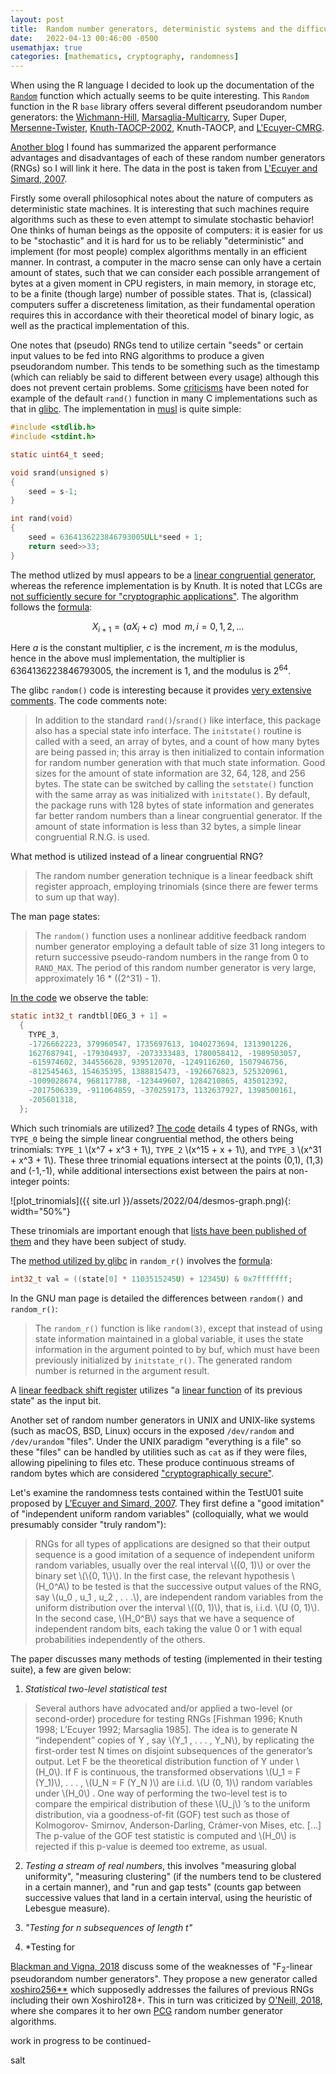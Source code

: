 ```yaml
---
layout: post
title:  Random number generators, deterministic systems and the difficulty of modeling stochasticity
date:   2022-04-13 00:46:00 -0500
usemathjax: true
categories: [mathematics, cryptography, randomness]
---
```

When using the R language I decided to look up the documentation of the [`Random`](https://www.rdocumentation.org/packages/base/versions/3.6.2/topics/Random) function which actually seems to be quite interesting. This `Random` function in the R `base` library offers several different pseudorandom number generators: the [Wichmann-Hill](https://en.wikipedia.org/wiki/Wichmann%E2%80%93Hill), [Marsaglia-Multicarry](https://en.wikipedia.org/wiki/Multiply-with-carry_pseudorandom_number_generator), Super Duper, [Mersenne-Twister](https://en.wikipedia.org/wiki/Mersenne_Twister), [Knuth-TAOCP-2002](https://www-cs-faculty.stanford.edu/~knuth/news02.html), Knuth-TAOCP, and [L'Ecuyer-CMRG](https://pubsonline.informs.org/doi/abs/10.1287/opre.47.1.159). 

[Another blog](https://coolbutuseless.github.io/2020/07/07/the-quality-of-rs-random-number-generators/) I found has summarized the apparent performance advantages and disadvantages of each of these random number generators (RNGs) so I will link it here. The data in the post is taken from [L'Ecuyer and Simard, 2007](https://www.iro.umontreal.ca/~lecuyer/myftp/papers/testu01.pdf). 

Firstly some overall philosophical notes about the nature of computers as deterministic state machines. It is interesting that such machines require algorithms such as these to even attempt to simulate stochastic behavior! One thinks of human beings as the opposite of computers: it is easier for us to be "stochastic" and it is hard for us to be reliably "deterministic" and implement (for most people) complex algorithms mentally in an efficient manner. In contrast, a computer in the macro sense can only have a certain amount of states, such that we can consider each possible arrangement of bytes at a given moment in CPU registers, in main memory, in storage etc, to be a finite (though large) number of possible states. That is, (classical) computers suffer a discreteness limitation, as their fundamental operation requires this in accordance with their theoretical model of binary logic, as well as the practical implementation of this.

One notes that (pseudo) RNGs tend to utilize certain "seeds" or certain input values to be fed into RNG algorithms to produce a given pseudorandom number. This tends to be something such as the timestamp (which can reliably be said to different between every usage) although this does not prevent certain problems. Some [criticisms](https://scicomp.stackexchange.com/questions/30479/how-good-are-current-implementations-of-rand-in-c) have been noted for example of the default `rand()` function in many C implementations such as that in [glibc](https://sourceware.org/git/?p=glibc.git;a=blob;f=stdlib/rand.c;h=9c90e77af5d797894a1c50f1bb84c136dc5deb80;hb=HEAD). The implementation in [musl](https://git.musl-libc.org/cgit/musl/tree/src/prng/rand.c) is quite simple:

```c
#include <stdlib.h>
#include <stdint.h>

static uint64_t seed;

void srand(unsigned s)
{
	seed = s-1;
}

int rand(void)
{
	seed = 6364136223846793005ULL*seed + 1;
	return seed>>33;
}
```
The method utlized by musl appears to be a [linear congruential generator](https://en.wikipedia.org/wiki/Linear_congruential_generator#:~:text=264-,6364136223846793005,-1), whereas the reference implementation is by Knuth. It is noted that LCGs are [not sufficiently secure for "cryptographic applications"](https://crypto.stackexchange.com/questions/60543/how-are-linear-congruential-generator-multipliers-chosen). The algorithm follows the [formula](https://www.eg.bucknell.edu/~xmeng/Course/CS6337/Note/master/node40.html):

$$X_{i+1} = (aX_i + c) \mod m, i=0,1,2,...$$

Here *a* is the constant multiplier, *c* is the increment, *m* is the modulus, hence in the above musl implementation, the multiplier is 6364136223846793005, the increment is 1, and the modulus is 2<sup>64</sup>.

The glibc `random()` code is interesting because it provides [very extensive comments](https://sourceware.org/git/?p=glibc.git;a=blob;f=stdlib/random.c#l59). The code comments note:
> In addition to the standard `rand()`/`srand()` like interface, this package also has a special state info interface.  The `initstate()` routine is called with a seed, an array of bytes, and a count of how many bytes are being passed in; this array is then initialized to contain information for random number generation with that much state information.  Good sizes for the amount of state information are 32, 64, 128, and 256 bytes.  The state can be switched by calling the `setstate()` function with the same array as was initialized with `initstate()`.  By default, the package runs with 128 bytes of state information and generates far better random numbers than a linear congruential generator.  If the amount of state information is less than 32 bytes, a simple linear congruential R.N.G. is used.

What method is utilized instead of a linear congruential RNG?
> The random number generation technique is a linear feedback shift register approach, employing trinomials (since there are fewer terms to sum up that way).

The man page states:
> The `random()` function uses a nonlinear additive feedback random number generator employing a default table of size 31 long integers to return successive pseudo-random numbers in the range from 0 to `RAND_MAX`. The period of this random number generator is very large, approximately 16 * ((2^31) - 1).

[In the code](https://sourceware.org/git/?p=glibc.git;a=blob;f=stdlib/random.c#l146) we observe the table:
```c
static int32_t randtbl[DEG_3 + 1] =
  {
    TYPE_3,
    -1726662223, 379960547, 1735697613, 1040273694, 1313901226,
    1627687941, -179304937, -2073333483, 1780058412, -1989503057,
    -615974602, 344556628, 939512070, -1249116260, 1507946756,
    -812545463, 154635395, 1388815473, -1926676823, 525320961,
    -1009028674, 968117788, -123449607, 1284210865, 435012392,
    -2017506339, -911064859, -370259173, 1132637927, 1398500161,
    -205601318,
  };
```

Which such trinomials are utilized? [The code](https://sourceware.org/git/?p=glibc.git;a=blob;f=stdlib/random.c#l94) details 4 types of RNGs, with `TYPE_0` being the simple linear congruential method, the others being trinomials: `TYPE_1` \\(x^7 + x^3 + 1\\), `TYPE_2` \\(x^15 + x + 1\\), and `TYPE_3` \\(x^31 + x^3 + 1\\). These three trinomial equations intersect at the points (0,1), (1,3) and (-1,-1), while additional intersections exist between the pairs at non-integer points:

![plot_trinomials]({{ site.url }}/assets/2022/04/desmos-graph.png){: width="50%"}

These trinomials are important enough that [lists have been published of them](https://www.unf.edu/~cwinton/html/cop4300/s09/class.notes/c1-VLP-RNGs.pdf) and they have been subject of study.

The [method utilized by glibc](https://www.redhat.com/en/blog/understanding-random-number-generators-and-their-limitations-linux) in `random_r()` involves the [formula](https://github.com/lattera/glibc/blob/master/stdlib/random_r.c#L364):

```c
int32_t val = ((state[0] * 1103515245U) + 12345U) & 0x7fffffff;
```

In the GNU man page is detailed the differences between `random()` and `random_r()`:
> The `random_r()` function is like `random(3)`, except that instead of using state information maintained in a global variable, it uses the state information in the argument pointed to by buf, which must have been previously initialized by `initstate_r()`.  The generated random number is returned in the argument result.

A [linear feedback shift register](https://en.wikipedia.org/wiki/Linear-feedback_shift_register) utilizes "a [linear function](https://en.wikipedia.org/wiki/Linearity#Boolean_functions) of its previous state" as the input bit.

Another set of random number generators in UNIX and UNIX-like systems (such as macOS, BSD, Linux) occurs in the exposed `/dev/random` and `/dev/urandom` "files". Under the UNIX paradigm "everything is a file" so these "files" can be handled by utilities such as `cat` as if they were files, allowing pipelining to files etc. These produce continuous streams of random bytes which are considered ["cryptographically secure"](https://en.wikipedia.org/wiki//dev/random#Linux). 

Let's examine the randomness tests contained within the TestU01 suite proposed by [L’Ecuyer and Simard, 2007](https://www.iro.umontreal.ca/~lecuyer/myftp/papers/testu01.pdf). They first define a "good imitation" of "independent uniform random variables" (colloquially, what we would presumably consider "truly random"):
> RNGs for all types of applications are designed so that their output sequence is a good imitation of a sequence of independent uniform random variables, usually over the real interval \\((0, 1)\\) or over the binary set \\(\\{0, 1\\}\\). In the first case, the relevant hypothesis \\(H_0^A\\) to be tested is that the successive output values of the RNG, say \\(u_0 , u_1 , u_2 , . . .\\), are independent random variables from the uniform distribution over the interval \\((0, 1)\\), that is, i.i.d. \\(U (0, 1)\\). In the second case, \\(H_0^B\\) says that we have a sequence of independent random bits, each taking the value 0 or 1 with equal probabilities independently of the others.

The paper discusses many methods of testing (implemented in their testing suite), a few are given below:

1. *Statistical two-level statistical test*
> Several authors have advocated and/or applied a two-level (or second-order) procedure for testing RNGs [Fishman 1996; Knuth 1998; L’Ecuyer 1992; Marsaglia 1985]. The idea is to generate N “independent” copies of Y , say \\(Y_1 , . . . , Y_N\\), by replicating the first-order test N times on disjoint subsequences of the generator’s output. Let F be the theoretical distribution function of Y under \\(H_0\\). If F is continuous, the transformed observations \\(U_1 = F (Y_1)\\), . . . , \\(U_N = F (Y_N )\\) are i.i.d. \\(U (0, 1)\\) random variables under \\(H_0\\) . One way of performing the two-level test is to compare the empirical distribution of these \\(U_j\\) ’s to the uniform distribution, via a goodness-of-fit (GOF) test such as those of Kolmogorov- Smirnov, Anderson-Darling, Crámer-von Mises, etc.
> [...]
> The p-value of the GOF test statistic is computed and \\(H_0\\) is rejected if this p-value is deemed too extreme, as usual.

2. *Testing a stream of real numbers*, this involves "measuring global uniformity", "measuring clustering" (if the numbers tend to be clustered in a certain manner), and "run and gap tests" (counts gap between successive values that land in a certain interval, using the heuristic of Lebesgue measure).

3. *"Testing for n subsequences of length t"*

4. *Testing for

[Blackman and Vigna, 2018](https://arxiv.org/abs/1805.01407) discuss some of the weaknesses of "F<sub>2</sub>-linear pseudorandom number generators". They propose a new generator called [xoshiro256\*\*](https://prng.di.unimi.it/) which supposedly addresses the failures of previous RNGs including their own Xoshiro128+. This in turn was criticized by [O'Neill, 2018](https://www.pcg-random.org/posts/a-quick-look-at-xoshiro256.html), where she compares it to her own [PCG](https://www.pcg-random.org/paper.html) random number generator algorithms.

work in progress to be continued-

salt

